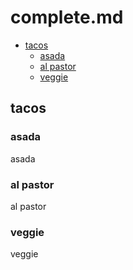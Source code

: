# complete.md

<!--
  (Do not remove or edit this comment.)

  This table-of-contents is automatically generated. To generate it, run:
    gulp markdown-toc --fix
-->

-   [tacos](#tacos)
    -   [asada](#asada)
    -   [al pastor](#al-pastor)
    -   [veggie](#veggie)

## tacos

### asada

asada

### al pastor

al pastor

### veggie

veggie
